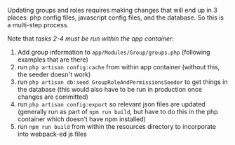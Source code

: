 Updating groups and roles requires making changes that will end up in 3 places:
php config files, javascript config files, and the database. So this is a multi-step
process.

Note that *tasks 2-4 must be run within the app container*:
1. Add group information to `app/Modules/Group/groups.php` (following examples
   that are there)
2. run `php artisan config:cache` from within app container (without this, the
   seeder doesn't work)
3. run `php artisan db:seed GroupRoleAndPermissionsSeeder` to get things in the
   database (this would also have to be run in production once changes are committed)
4. run `php artisan config:export` so relevant json files are updated (generally
   run as part of `npm run build`, but have to do this in the php container
   which doesn't have npm installed)
5. run `npm run build` from within the resources directory to incorporate into
   webpack-ed js files
